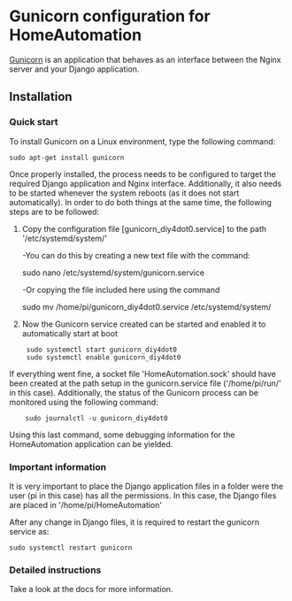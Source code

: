 

# Gunicorn configuration for HomeAutomation

[Gunicorn][0] is an application that behaves as an interface between the Nginx server and your Django application.

## Installation

### Quick start

To install Gunicorn on a Linux environment, type the following command:

    sudo apt-get install gunicorn

Once properly installed, the process needs to be configured to target the required Django application and Nginx interface. Additionally, it also needs to be started whenever the system reboots (as it does not start automatically).
In order to do both things at the same time, the following steps are to be followed:

1. Copy the configuration file [gunicorn_diy4dot0.service] to the path '/etc/systemd/system/'

   -You can do this by creating a new text file with the command:

	sudo nano /etc/systemd/system/gunicorn.service

   -Or copying the file included here using the command

	sudo mv /home/pi/gunicorn_diy4dot0.service  /etc/systemd/system/	

2. Now the Gunicorn service created can be started and enabled it to automatically start at boot
			
		sudo systemctl start gunicorn_diy4dot0 
		sudo systemctl enable gunicorn_diy4dot0

If everything went fine, a socket file 'HomeAutomation.sock' should have been created at the path setup in the gunicorn.service file ('/home/pi/run/' in this case). Additionally, the status of the Gunicorn process can be monitored using the following command:
 		
		sudo journalctl -u gunicorn_diy4dot0				
	
Using this last command, some debugging information for the HomeAutomation application can be yielded.
   
### Important information
It is very important to place the Django application files in a folder were the user (pi in this case) has all the permissions. In this case, the Django files are placed in '/home/pi/HomeAutomation'

After any change in Django files, it is required to restart the gunicorn service as:

	sudo systemctl restart gunicorn

### Detailed instructions

Take a look at the docs for more information.

[0]: http://docs.gunicorn.org/en/stable/index.html
